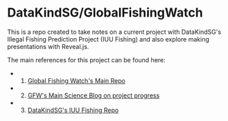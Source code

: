 # DataKindSG/GlobalFishingWatch

This is a repo created to take notes on a current project with DataKindSG's Illegal Fishing Prediction Project (IUU Fishing) and also explore making presentations with Reveal.js.

The main references for this project can be found here:

+ 1. [Global Fishing Watch's Main Repo](https://github.com/GlobalFishingWatch)
+ 2. [GFW's Main Science Blog on project progress](http://globalfishingwatch.io/)
+ 3. [DataKindSG's IUU Fishing Repo](https://github.com/DataKind-SG/vessel-scoring)

